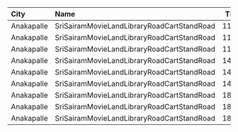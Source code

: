| City       | Name                                       |  Time | Type        | Price | Capacity | Booked |
| :--------- | :----------------------------------------- | ----: | :---------- | ----: | -------: | -----: |
| Anakapalle | SriSairamMovieLandLibraryRoadCartStandRoad | 11:30 | Balcony     |  112₹ |      279 |    140 |
| Anakapalle | SriSairamMovieLandLibraryRoadCartStandRoad | 11:30 | SecondClass |   67₹ |       67 |     34 |
| Anakapalle | SriSairamMovieLandLibraryRoadCartStandRoad | 11:30 | ThirdClass  |   44₹ |       94 |     47 |
| Anakapalle | SriSairamMovieLandLibraryRoadCartStandRoad | 14:30 | Balcony     |  112₹ |      279 |    140 |
| Anakapalle | SriSairamMovieLandLibraryRoadCartStandRoad | 14:30 | SecondClass |   67₹ |       67 |     34 |
| Anakapalle | SriSairamMovieLandLibraryRoadCartStandRoad | 14:30 | ThirdClass  |   44₹ |       94 |     47 |
| Anakapalle | SriSairamMovieLandLibraryRoadCartStandRoad | 18:30 | Balcony     |  112₹ |      279 |    140 |
| Anakapalle | SriSairamMovieLandLibraryRoadCartStandRoad | 18:30 | SecondClass |   67₹ |       67 |     34 |
| Anakapalle | SriSairamMovieLandLibraryRoadCartStandRoad | 18:30 | ThirdClass  |   44₹ |       94 |     47 |